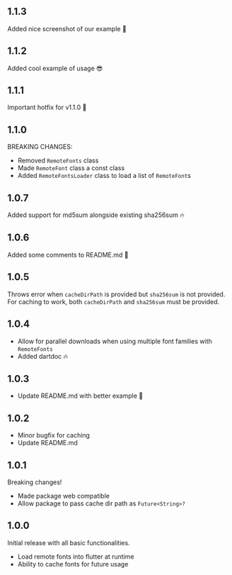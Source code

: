 ## 1.1.3

Added nice screenshot of our example 🚀

## 1.1.2

Added cool example of usage 😎

## 1.1.1

Important hotfix for v1.1.0 🐞

## 1.1.0

BREAKING CHANGES:
- Removed `RemoteFonts` class
- Made `RemoteFont` class a const class
- Added `RemoteFontsLoader` class to load a list of `RemoteFont`s

## 1.0.7

Added support for  md5sum alongside existing sha256sum 🔥

## 1.0.6

Added some comments to README.md 🚀

## 1.0.5

Throws error when `cacheDirPath` is provided but `sha256sum` is not provided.
For caching to work, both `cacheDirPath` and `sha256sum` must be provided.

## 1.0.4

- Allow for parallel downloads when using multiple font families with `RemoteFonts`
- Added dartdoc 🔥

## 1.0.3

- Update README.md with better example 🚀

## 1.0.2

- Minor bugfix for caching
- Update README.md

## 1.0.1

Breaking changes!
- Made package web compatible
- Allow package to pass cache dir path as `Future<String>?`

## 1.0.0

Initial release with all basic functionalities.
- Load remote fonts into flutter at runtime
- Ability to cache fonts for future usage
